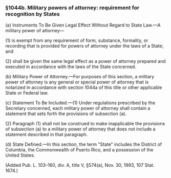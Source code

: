 ### §1044b. Military powers of attorney: requirement for recognition by States ###

(a) Instruments To Be Given Legal Effect Without Regard to State Law.—A military power of attorney—

(1) is exempt from any requirement of form, substance, formality, or recording that is provided for powers of attorney under the laws of a State; and

(2) shall be given the same legal effect as a power of attorney prepared and executed in accordance with the laws of the State concerned.

(b) Military Power of Attorney.—For purposes of this section, a military power of attorney is any general or special power of attorney that is notarized in accordance with section 1044a of this title or other applicable State or Federal law.

(c) Statement To Be Included.—(1) Under regulations prescribed by the Secretary concerned, each military power of attorney shall contain a statement that sets forth the provisions of subsection (a).

(2) Paragraph (1) shall not be construed to make inapplicable the provisions of subsection (a) to a military power of attorney that does not include a statement described in that paragraph.

(d) State Defined.—In this section, the term "State" includes the District of Columbia, the Commonwealth of Puerto Rico, and a possession of the United States.

(Added Pub. L. 103–160, div. A, title V, §574(a), Nov. 30, 1993, 107 Stat. 1674.)